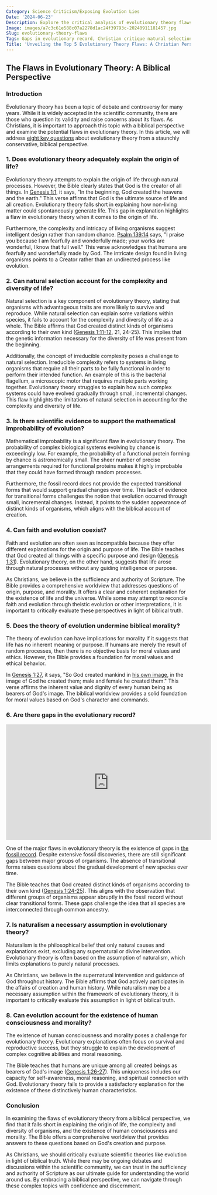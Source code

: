 ```yaml
---
Category: Science Criticism/Exposing Evolution Lies
Date: '2024-06-23'
Description: Explore the critical analysis of evolutionary theory flaws, including gaps in the record, Christian skepticism of natural selection, and mathematical challenges to Darwinian concepts. Uncover the complexities and controversies surrounding evolutionary theory in this insightful article.
Image: images/a7c3c61e588c07a2278d1ac24f39793c-20240911181457.jpg
Slug: evolutionary-theory-flaws
Tags: Gaps in evolutionary record, Christian critique natural selection, Exposing Darwinian theory errors, Mathematical improbability evolution, Faith-based evolution skepticism
Title: 'Unveiling the Top 5 Evolutionary Theory Flaws: A Christian Perspective'
---
```


## The Flaws in Evolutionary Theory: A Biblical Perspective

### Introduction

Evolutionary theory has been a topic of debate and controversy for many years. While it is widely accepted in the scientific community, there are those who question its validity and raise concerns about its flaws. As Christians, it is important to approach this topic with a biblical perspective and examine the potential flaws in evolutionary theory. In this article, we will address [eight key questions](/divine-design-in-nature) about evolutionary theory from a staunchly conservative, biblical perspective.

### 1. Does evolutionary theory adequately explain the origin of life?

Evolutionary theory attempts to explain the origin of life through natural processes. However, the Bible clearly states that God is the creator of all things. In [Genesis 1:1](https://www.bibleref.com/Genesis/1/Genesis-1-1.html), it says, "In the beginning, God created the heavens and the earth." This verse affirms that God is the ultimate source of life and all creation. Evolutionary theory falls short in explaining how non-living matter could spontaneously generate life. This gap in explanation highlights a flaw in evolutionary theory when it comes to the origin of life.

Furthermore, the complexity and intricacy of living organisms suggest intelligent design rather than random chance. [Psalm 139:14](https://www.bibleref.com/Psalm/139/Psalm-139-14.html) says, "I praise you because I am fearfully and wonderfully made; your works are wonderful, I know that full well." This verse acknowledges that humans are fearfully and wonderfully made by God. The intricate design found in living organisms points to a Creator rather than an undirected process like evolution.

### 2. Can natural selection account for the complexity and diversity of life?

Natural selection is a key component of evolutionary theory, stating that organisms with advantageous traits are more likely to survive and reproduce. While natural selection can explain some variations within species, it fails to account for the complexity and diversity of life as a whole. The Bible affirms that God created distinct kinds of organisms according to their own kind ([Genesis 1:11-12](https://www.bibleref.com/Genesis/1/Genesis-1-11.html), 21, 24-25). This implies that the genetic information necessary for the diversity of life was present from the beginning.

Additionally, the concept of irreducible complexity poses a challenge to natural selection. Irreducible complexity refers to systems in living organisms that require all their parts to be fully functional in order to perform their intended function. An example of this is the bacterial flagellum, a microscopic motor that requires multiple parts working together. Evolutionary theory struggles to explain how such complex systems could have evolved gradually through small, incremental changes. This flaw highlights the limitations of natural selection in accounting for the complexity and diversity of life.

### 3. Is there scientific evidence to support the mathematical improbability of evolution?

Mathematical improbability is a significant flaw in evolutionary theory. The probability of complex biological systems evolving by chance is exceedingly low. For example, the probability of a functional protein forming by chance is astronomically small. The sheer number of precise arrangements required for functional proteins makes it highly improbable that they could have formed through random processes.

Furthermore, the fossil record does not provide the expected transitional forms that would support gradual changes over time. This lack of evidence for transitional forms challenges the notion that evolution occurred through small, incremental changes. Instead, it points to the sudden appearance of distinct kinds of organisms, which aligns with the biblical account of creation.

### 4. Can faith and evolution coexist?

Faith and evolution are often seen as incompatible because they offer different explanations for the origin and purpose of life. The Bible teaches that God created all things with a specific purpose and design ([Genesis 1:31](https://www.bibleref.com/Genesis/1/Genesis-1-31.html)). Evolutionary theory, on the other hand, suggests that life arose through natural processes without any guiding intelligence or purpose.

As Christians, we believe in the sufficiency and authority of Scripture. The Bible provides a comprehensive worldview that addresses questions of origin, purpose, and morality. It offers a clear and coherent explanation for the existence of life and the universe. While some may attempt to reconcile faith and evolution through theistic evolution or other interpretations, it is important to critically evaluate these perspectives in light of biblical truth.

### 5. Does the theory of evolution undermine biblical morality?

The theory of evolution can have implications for morality if it suggests that life has no inherent meaning or purpose. If humans are merely the result of random processes, then there is no objective basis for moral values and ethics. However, the Bible provides a foundation for moral values and ethical behavior.

In [Genesis 1:27](https://www.bibleref.com/Genesis/1/Genesis-1-27.html), it says, "So God created mankind in [his own image](/legal-challenges), in the image of God he created them; male and female he created them." This verse affirms the inherent value and dignity of every human being as bearers of God's image. The biblical worldview provides a solid foundation for moral values based on God's character and commands.

### 6. Are there gaps in the evolutionary record?


<iframe width="560" height="315" src="https://www.youtube.com/embed/4o__yuonzGE" frameborder="0" allow="autoplay; encrypted-media" allowfullscreen></iframe>


One of the major flaws in evolutionary theory is the existence of gaps in [the fossil record](/fossil-record-interpretation). Despite extensive fossil discoveries, there are still significant gaps between major groups of organisms. The absence of transitional forms raises questions about the gradual development of new species over time.

The Bible teaches that God created distinct kinds of organisms according to their own kind ([Genesis 1:24-25](https://www.bibleref.com/Genesis/1/Genesis-1-24.html)). This aligns with the observation that different groups of organisms appear abruptly in the fossil record without clear transitional forms. These gaps challenge the idea that all species are interconnected through common ancestry.

### 7. Is naturalism a necessary assumption in evolutionary theory?

Naturalism is the philosophical belief that only natural causes and explanations exist, excluding any supernatural or divine intervention. Evolutionary theory is often based on the assumption of naturalism, which limits explanations to purely natural processes.

As Christians, we believe in the supernatural intervention and guidance of God throughout history. The Bible affirms that God actively participates in the affairs of creation and human history. While naturalism may be a necessary assumption within the framework of evolutionary theory, it is important to critically evaluate this assumption in light of biblical truth.

### 8. Can evolution account for the existence of human consciousness and morality?

The existence of human consciousness and morality poses a challenge for evolutionary theory. Evolutionary explanations often focus on survival and reproductive success, but they struggle to explain the development of complex cognitive abilities and moral reasoning.

The Bible teaches that humans are unique among all created beings as bearers of God's image ([Genesis 1:26-27](https://www.bibleref.com/Genesis/1/Genesis-1-26.html)). This uniqueness includes our capacity for self-awareness, moral reasoning, and spiritual connection with God. Evolutionary theory fails to provide a satisfactory explanation for the existence of these distinctively human characteristics.

### Conclusion

In examining the flaws of evolutionary theory from a biblical perspective, we find that it falls short in explaining the origin of life, the complexity and diversity of organisms, and the existence of human consciousness and morality. The Bible offers a comprehensive worldview that provides answers to these questions based on God's creation and purpose.

As Christians, we should critically evaluate scientific theories like evolution in light of biblical truth. While there may be ongoing debates and discussions within the scientific community, we can trust in the sufficiency and authority of Scripture as our ultimate guide for understanding the world around us. By embracing a biblical perspective, we can navigate through these complex topics with confidence and discernment.